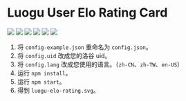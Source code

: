 # Luogu User Elo Rating Card

![](https://img.shields.io/github/last-commit/hjl2011/luogu-user-elo-rating-card?logo=github&style=flat-square)
![](https://img.shields.io/github/stars/hjl2011/luogu-user-elo-rating-card?logo=github&style=flat-square)
![](https://img.shields.io/github/languages/code-size/hjl2011/luogu-user-elo-rating-card?logo=github&style=flat-square)
![](https://img.shields.io/github/downloads/hjl2011/luogu-user-elo-rating-card/total?logo=github&style=flat-square)
![](https://img.shields.io/github/package-json/v/hjl2011/luogu-user-elo-rating-card?style=flat-square)
![](https://img.shields.io/github/license/hjl2011/luogu-user-elo-rating-card?style=flat-square)

1. 将 `config-example.json` 重命名为 `config.json`。
2. 将 `config.uid` 改成您的洛谷 uid。
3. 将 `config.lang` 改成您使用的语言。（`zh-CN`、`zh-TW`、`en-US`）
4. 运行 `npm install`。
5. 运行 `npm start`。
6. 得到 `luogu-elo-rating.svg`。